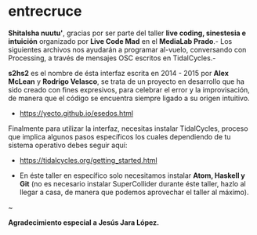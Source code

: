 # entrecruce

<b>Shitalsha nuutu'</b>, gracias por ser parte del taller <b>live coding, sinestesia e intuición</b> organizado por <b>Live Code Mad</b> en el <b>MediaLab Prado</b>.- Los siguientes archivos nos ayudarán a programar al-vuelo, conversando con Processing, a través de mensajes OSC escritos en TidalCycles.- 

<b>s2hs2</b> es el nombre de ésta interfaz escrita en 2014 - 2015 por <b>Alex McLean</b> y <b>Rodrigo Velasco</b>, se trata de un proyecto en desarrollo que ha sido creado con fines expresivos, para celebrar el error y la improvisación, de manera que el código se encuentra siempre ligado a su origen intuitivo.

+ https://yecto.github.io/esedos.html

Finalmente para utilizar la interfaz, necesitas instalar TidalCycles, proceso que implica algunos pasos específicos los cuales dependiendo de tu sistema operativo debes seguir aquí:

- https://tidalcycles.org/getting_started.html

* En éste taller en específico solo necesitamos instalar <b>Atom, Haskell y Git</b> (no es necesario instalar SuperCollider durante éste taller, hazlo al llegar a casa, de manera que podemos aprovechar el taller al máximo).

~

<b>Agradecimiento especial a Jesús Jara López.</b>
